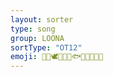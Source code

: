 ```yaml
---
layout: sorter
type: song
group: LOONA
sortType: "OT12"
emoji: 🐰🐱🕊🐸🦌🦉🐟🦇🍎🐧🦋🐺
---
```


<script type="text/javascript">
  var namMember = new Array(
    "favOriTe",
    "Hi High",
    "Yeolgi/Heat",
    "Perfect Love",
    "Stylish",
    "Butterfly",
    "Satellite",
    "Curiosity",
    "Colors",
    "Where You At"
  );
</script>